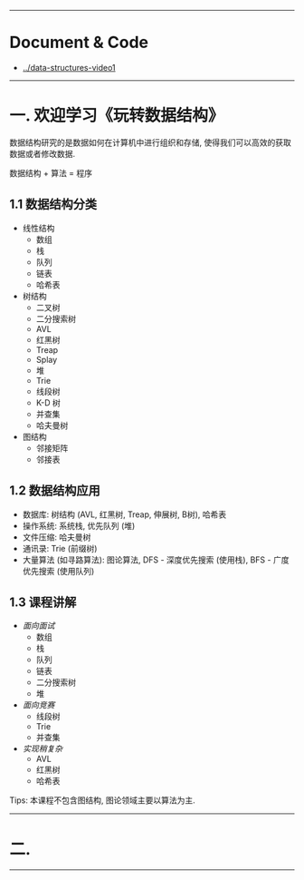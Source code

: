 


---

# Document & Code

- [../data-structures-video1](https://github.com/zozospider/note/blob/master/Mathematics/data-structures/data-structures-video1.md)

---

# 一. 欢迎学习《玩转数据结构》

数据结构研究的是数据如何在计算机中进行组织和存储, 使得我们可以高效的获取数据或者修改数据.

数据结构 + 算法 = 程序

## 1.1 数据结构分类

- 线性结构
  - 数组
  - 栈
  - 队列
  - 链表
  - 哈希表
- 树结构
  - 二叉树
  - 二分搜索树
  - AVL
  - 红黑树
  - Treap
  - Splay
  - 堆
  - Trie
  - 线段树
  - K-D 树
  - 并查集
  - 哈夫曼树
- 图结构
  - 邻接矩阵
  - 邻接表

## 1.2 数据结构应用

- 数据库: 树结构 (AVL, 红黑树, Treap, 伸展树, B树), 哈希表
- 操作系统: 系统栈, 优先队列 (堆)
- 文件压缩: 哈夫曼树
- 通讯录: Trie (前缀树)
- 大量算法 (如寻路算法): 图论算法, DFS - 深度优先搜索 (使用栈), BFS - 广度优先搜索 (使用队列)

## 1.3 课程讲解

- _面向面试_
  - 数组
  - 栈
  - 队列
  - 链表
  - 二分搜索树
  - 堆
- _面向竞赛_
  - 线段树
  - Trie
  - 并查集
- _实现稍复杂_
  - AVL
  - 红黑树
  - 哈希表

Tips: 本课程不包含图结构, 图论领域主要以算法为主.

---

# 二. 

---


